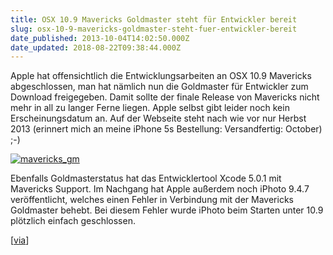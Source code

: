```yaml
---
title: OSX 10.9 Mavericks Goldmaster steht für Entwickler bereit
slug: osx-10-9-mavericks-goldmaster-steht-fuer-entwickler-bereit
date_published: 2013-10-04T14:02:50.000Z
date_updated: 2018-08-22T09:38:44.000Z
---
```


Apple hat offensichtlich die Entwicklungsarbeiten an OSX 10.9 Mavericks abgeschlossen, man hat nämlich nun die Goldmaster für Entwickler zum Download freigegeben. Damit sollte der finale Release von Mavericks nicht mehr in all zu langer Ferne liegen. Apple selbst gibt leider noch kein Erscheinungsdatum an. Auf der Webseite steht nach wie vor nur Herbst 2013 (erinnert mich an meine iPhone 5s Bestellung: Versandfertig: October) ;-)

[![mavericks_gm](//picdump.thafaker.de/2013/10/mavericks_gm-580x152.jpg)](__GHOST_URL__/osx-10-9-mavericks-goldmaster-steht-fuer-entwickler-bereit/mavericks_gm/)

Ebenfalls Goldmasterstatus hat das Entwicklertool Xcode 5.0.1 mit Mavericks Support. Im Nachgang hat Apple außerdem noch iPhoto 9.4.7 veröffentlicht, welches einen Fehler in Verbindung mit der Mavericks Goldmaster behebt. Bei diesem Fehler wurde iPhoto beim Starten unter 10.9 plötzlich einfach geschlossen.

[[via](http://www.macrumors.com/2013/10/03/os-x-mavericks-released-for-all-mac-developers-as-golden-master-seed/)]
